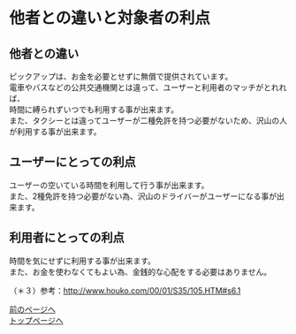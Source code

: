 # 他者との違いと対象者の利点    

## 他者との違い  
ピックアップは、お金を必要とせずに無償で提供されています。  
電車やバスなどの公共交通機関とは違って、ユーザーと利用者のマッチがとれれば、  
時間に縛られずいつでも利用する事が出来ます。  
また、タクシーとは違ってユーザーが二種免許を持つ必要がないため、沢山の人が利用する事が出来ます。
## ユーザーにとっての利点  
ユーザーの空いている時間を利用して行う事が出来ます。  
また、2種免許を持つ必要がない為、沢山のドライバーがユーザーになる事が出来ます。
## 利用者にとっての利点  
時間を気にせずに利用する事が出来ます。   
また、お金を使わなくてもよい為、金銭的な心配をする必要はありません。      

（＊３）参考：http://www.houko.com/00/01/S35/105.HTM#s6.1

[前のページへ](https://16-2505-002-9.github.io/pickup/four)  
[トップページへ](https://16-2505-002-9.github.io/pickup/)
